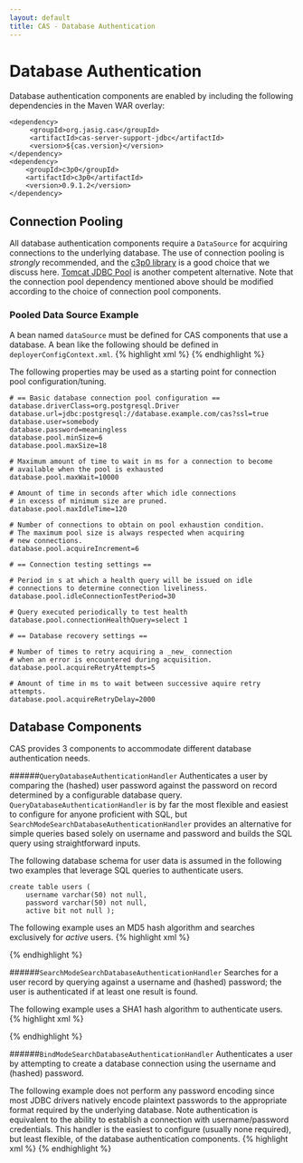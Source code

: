```yaml
---
layout: default
title: CAS - Database Authentication
---
```

# Database Authentication
Database authentication components are enabled by including the following dependencies in the Maven WAR overlay:

    <dependency>
         <groupId>org.jasig.cas</groupId>
         <artifactId>cas-server-support-jdbc</artifactId>
         <version>${cas.version}</version>
    </dependency>
    <dependency>
        <groupId>c3p0</groupId>
        <artifactId>c3p0</artifactId>
        <version>0.9.1.2</version>
    </dependency>

## Connection Pooling
All database authentication components require a `DataSource` for acquiring connections to the underlying database.
The use of connection pooling is _strongly_ recommended, and the [c3p0 library](http://www.mchange.com/projects/c3p0/)
is a good choice that we discuss here.
[Tomcat JDBC Pool](http://tomcat.apache.org/tomcat-7.0-doc/jdbc-pool.html) is another competent alternative.
Note that the connection pool dependency mentioned above should be modified according to the choice of connection pool
components.

### Pooled Data Source Example
A bean named `dataSource` must be defined for CAS components that use a database. A bean like the following should be
defined in `deployerConfigContext.xml`.
{% highlight xml %}
<bean id="dataSource"
  class="com.mchange.v2.c3p0.ComboPooledDataSource"
  p:driverClass="${database.driverClass}"
  p:jdbcUrl="${database.url}"
  p:user="${database.user}"
  p:password="${database.password}"
  p:initialPoolSize="${database.pool.minSize}"
  p:minPoolSize="${database.pool.minSize}"
  p:maxPoolSize="${database.pool.maxSize}"
  p:maxIdleTimeExcessConnections="${database.pool.maxIdleTime}"
  p:checkoutTimeout="${database.pool.maxWait}"
  p:acquireIncrement="${database.pool.acquireIncrement}"
  p:acquireRetryAttempts="${database.pool.acquireRetryAttempts}"
  p:acquireRetryDelay="${database.pool.acquireRetryDelay}"
  p:idleConnectionTestPeriod="${database.pool.idleConnectionTestPeriod}"
  p:preferredTestQuery="${database.pool.connectionHealthQuery}" />
{% endhighlight %}

The following properties may be used as a starting point for connection pool configuration/tuning.

    # == Basic database connection pool configuration ==
    database.driverClass=org.postgresql.Driver
    database.url=jdbc:postgresql://database.example.com/cas?ssl=true
    database.user=somebody
    database.password=meaningless
    database.pool.minSize=6
    database.pool.maxSize=18
     
    # Maximum amount of time to wait in ms for a connection to become
    # available when the pool is exhausted
    database.pool.maxWait=10000
     
    # Amount of time in seconds after which idle connections
    # in excess of minimum size are pruned.
    database.pool.maxIdleTime=120
     
    # Number of connections to obtain on pool exhaustion condition.
    # The maximum pool size is always respected when acquiring
    # new connections.
    database.pool.acquireIncrement=6
     
    # == Connection testing settings ==
     
    # Period in s at which a health query will be issued on idle
    # connections to determine connection liveliness.
    database.pool.idleConnectionTestPeriod=30
     
    # Query executed periodically to test health
    database.pool.connectionHealthQuery=select 1
     
    # == Database recovery settings ==
     
    # Number of times to retry acquiring a _new_ connection
    # when an error is encountered during acquisition.
    database.pool.acquireRetryAttempts=5
     
    # Amount of time in ms to wait between successive aquire retry attempts.
    database.pool.acquireRetryDelay=2000


## Database Components
CAS provides 3 components to accommodate different database authentication needs.

######`QueryDatabaseAuthenticationHandler`
Authenticates a user by comparing the (hashed) user password against the password on record determined by a
configurable database query. `QueryDatabaseAuthenticationHandler` is by far the most flexible and easiest to
configure for anyone proficient with SQL, but `SearchModeSearchDatabaseAuthenticationHandler` provides an alternative
for simple queries based solely on username and password and builds the SQL query using straightforward inputs.

The following database schema for user data is assumed in the following two examples that leverage SQL queries
to authenticate users.

    create table users (
        username varchar(50) not null,
        password varchar(50) not null,
        active bit not null );

The following example uses an MD5 hash algorithm and searches exclusively for _active_ users.
{% highlight xml %}
<bean id="passwordEncoder"
      class="org.jasig.cas.authentication.handler.DefaultPasswordEncoder"
      c:encodingAlgorithm="MD5"
      p:characterEncoding="UTF-8" />

<bean id="dbAuthHandler"
      class="org.jasig.cas.adaptors.jdbc.QueryDatabaseAuthenticationHandler"
      p:dataSource-ref="dataSource"
      p:passwordEncoder-ref="passwordEncoder"
      p:sql="select password from users where username=? and active=1" />
{% endhighlight %}

######`SearchModeSearchDatabaseAuthenticationHandler`
Searches for a user record by querying against a username and (hashed) password; the user is authenticated if at
least one result is found.

The following example uses a SHA1 hash algorithm to authenticate users.
{% highlight xml %}
<bean id="passwordEncoder"
      class="org.jasig.cas.authentication.handler.DefaultPasswordEncoder"
      c:encodingAlgorithm="SHA1"
      p:characterEncoding="UTF-8" />

<bean id="dbAuthHandler"
      class="org.jasig.cas.adaptors.jdbc.SearchModeSearchDatabaseAuthenticationHandler"
      p:dataSource-ref="dataSource"
      p:passwordEncoder-ref="passwordEncoder"
      p:tableUsers="users"
      p:fieldUser="username"
      p:fieldPassword="password" />
{% endhighlight %}

######`BindModeSearchDatabaseAuthenticationHandler`
Authenticates a user by attempting to create a database connection using the username and (hashed) password.

The following example does not perform any password encoding since most JDBC drivers natively encode plaintext
passwords to the appropriate format required by the underlying database. Note authentication is equivalent to the
ability to establish a connection with username/password credentials. This handler is the easiest to configure
(usually none required), but least flexible, of the database authentication components.
{% highlight xml %}
<bean id="dbAuthHandler"
      class="org.jasig.cas.adaptors.jdbc.BindModeSearchDatabaseAuthenticationHandler"
      p:dataSource-ref="dataSource" />
{% endhighlight %}